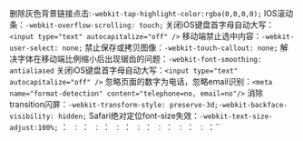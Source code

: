 删除灰色背景链接点击:`-webkit-tap-highlight-color:rgba(0,0,0,0);`
IOS滚动条：`-webkit-overflow-scrolling: touch;`
关闭iOS键盘首字母自动大写：`<input type="text" autocapitalize="off" />`
移动端禁止选中内容：`-webkit-user-select: none;`
禁止保存或拷贝图像：`-webkit-touch-callout: none;`
解决字体在移动端比例缩小后出现锯齿的问题：`-webkit-font-smoothing: antialiased`
关闭iOS键盘首字母自动大写：`<input type="text" autocapitalize="off" />`
忽略页面的数字为电话，忽略email识别：`<meta name="format-detection" content="telephone=no, email=no"/>`
消除transition闪屏：`-webkit-transform-style: preserve-3d;-webkit-backface-visibility: hidden;`
Safari绝对定位font-size失效：`-webkit-text-size-adjust:100%;`
：``
：``
：``
：``
：``
：``
：``
：``
：``
：``
：``
：``
：``
：``
：``